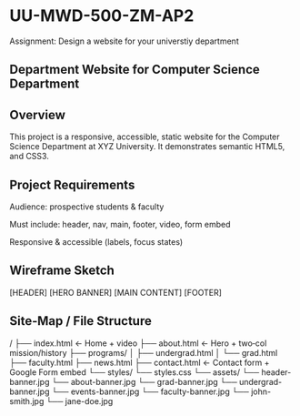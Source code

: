 # UU-MWD-500-ZM-AP2
Assignment: Design a website for your universtiy department
## Department Website for Computer Science Department

## Overview

This project is a responsive, accessible, static website for the Computer Science Department at XYZ University. It demonstrates semantic HTML5, and CSS3.

## Project Requirements

Audience: prospective students & faculty

Must include: header, nav, main, footer, video, form embed

Responsive & accessible (labels, focus states)

## Wireframe Sketch
[HEADER]
[HERO BANNER]
[MAIN CONTENT]
[FOOTER]

## Site‑Map / File Structure

/
├── index.html        ← Home + video
├── about.html        ← Hero + two‑col mission/history
├── programs/
│   ├── undergrad.html
│   └── grad.html
├── faculty.html
├── news.html
├── contact.html      ← Contact form + Google Form embed
└── styles/
    └── styles.css
└── assets/
    └── header-banner.jpg
    └── about-banner.jpg
    └── grad-banner.jpg
    └── undergrad-banner.jpg
    └── events-banner.jpg
    └── faculty-banner.jpg
    └── john-smith.jpg
    └── jane-doe.jpg